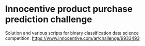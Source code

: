 # Innocentive product purchase prediction challenge

Solution and various scripts for binary classification data science competition: https://www.innocentive.com/ar/challenge/9933493
